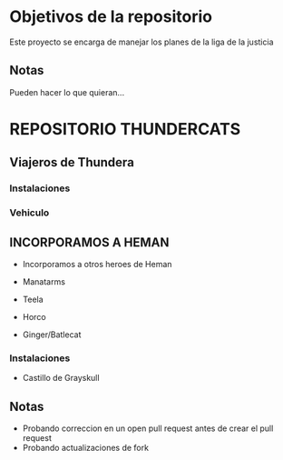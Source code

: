 # Objetivos de la repositorio

Este proyecto se encarga de manejar los planes de la liga de la justicia


## Notas
Pueden hacer lo que quieran...


# REPOSITORIO THUNDERCATS

## Viajeros de Thundera

### Instalaciones
### Vehiculo

## INCORPORAMOS A HEMAN

* Incorporamos a otros heroes de Heman

* Manatarms
* Teela
* Horco
* Ginger/Batlecat

### Instalaciones
* Castillo de Grayskull

## Notas
* Probando correccion en un open pull request antes de crear el pull request
* Probando actualizaciones de fork
